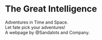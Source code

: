 # The Great Intelligence
Adventures in Time and Space. <br>
Let fate pick your adventures! <br>
A webpage by @Sandalots and Company.
